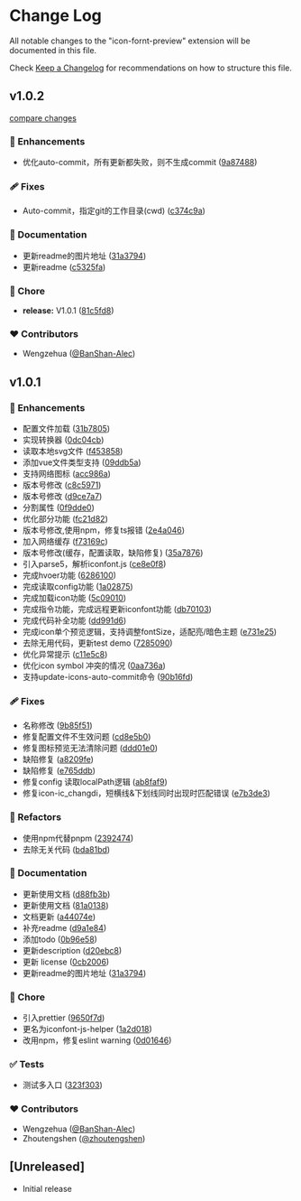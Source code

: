 # Change Log

All notable changes to the "icon-fornt-preview" extension will be documented in this file.

Check [Keep a Changelog](http://keepachangelog.com/) for recommendations on how to structure this file.

## v1.0.2

[compare changes](https://github.com/BanShan-Alec/icon-fornt-preview/compare/v1.0.1...v1.0.2)

### 🚀 Enhancements

- 优化auto-commit，所有更新都失败，则不生成commit ([9a87488](https://github.com/BanShan-Alec/icon-fornt-preview/commit/9a87488))

### 🩹 Fixes

- Auto-commit，指定git的工作目录(cwd) ([c374c9a](https://github.com/BanShan-Alec/icon-fornt-preview/commit/c374c9a))

### 📖 Documentation

- 更新readme的图片地址 ([31a3794](https://github.com/BanShan-Alec/icon-fornt-preview/commit/31a3794))
- 更新readme ([c5325fa](https://github.com/BanShan-Alec/icon-fornt-preview/commit/c5325fa))

### 🏡 Chore

- **release:** V1.0.1 ([81c5fd8](https://github.com/BanShan-Alec/icon-fornt-preview/commit/81c5fd8))

### ❤️ Contributors

- Wengzehua ([@BanShan-Alec](http://github.com/BanShan-Alec))

## v1.0.1


### 🚀 Enhancements

- 配置文件加载 ([31b7805](https://github.com/BanShan-Alec/icon-fornt-preview/commit/31b7805))
- 实现转换器 ([0dc04cb](https://github.com/BanShan-Alec/icon-fornt-preview/commit/0dc04cb))
- 读取本地svg文件 ([f453858](https://github.com/BanShan-Alec/icon-fornt-preview/commit/f453858))
- 添加vue文件类型支持 ([09ddb5a](https://github.com/BanShan-Alec/icon-fornt-preview/commit/09ddb5a))
- 支持网络图标 ([acc986a](https://github.com/BanShan-Alec/icon-fornt-preview/commit/acc986a))
- 版本号修改 ([c8c5971](https://github.com/BanShan-Alec/icon-fornt-preview/commit/c8c5971))
- 版本号修改 ([d9ce7a7](https://github.com/BanShan-Alec/icon-fornt-preview/commit/d9ce7a7))
- 分割属性 ([0f9dde0](https://github.com/BanShan-Alec/icon-fornt-preview/commit/0f9dde0))
- 优化部分功能 ([fc21d82](https://github.com/BanShan-Alec/icon-fornt-preview/commit/fc21d82))
- 版本号修改,使用npm，修复ts报错 ([2e4a046](https://github.com/BanShan-Alec/icon-fornt-preview/commit/2e4a046))
- 加入网络缓存 ([f73169c](https://github.com/BanShan-Alec/icon-fornt-preview/commit/f73169c))
- 版本号修改(缓存，配置读取，缺陷修复) ([35a7876](https://github.com/BanShan-Alec/icon-fornt-preview/commit/35a7876))
- 引入parse5，解析iconfont.js ([ce8e0f8](https://github.com/BanShan-Alec/icon-fornt-preview/commit/ce8e0f8))
- 完成hvoer功能 ([6286100](https://github.com/BanShan-Alec/icon-fornt-preview/commit/6286100))
- 完成读取config功能 ([1a02875](https://github.com/BanShan-Alec/icon-fornt-preview/commit/1a02875))
- 完成加载icon功能 ([5c09010](https://github.com/BanShan-Alec/icon-fornt-preview/commit/5c09010))
- 完成指令功能，完成远程更新iconfont功能 ([db70103](https://github.com/BanShan-Alec/icon-fornt-preview/commit/db70103))
- 完成代码补全功能 ([dd991d6](https://github.com/BanShan-Alec/icon-fornt-preview/commit/dd991d6))
- 完成icon单个预览逻辑，支持调整fontSize，适配亮/暗色主题 ([e731e25](https://github.com/BanShan-Alec/icon-fornt-preview/commit/e731e25))
- 去除无用代码，更新test demo ([7285090](https://github.com/BanShan-Alec/icon-fornt-preview/commit/7285090))
- 优化异常提示 ([c11e5c8](https://github.com/BanShan-Alec/icon-fornt-preview/commit/c11e5c8))
- 优化icon symbol 冲突的情况 ([0aa736a](https://github.com/BanShan-Alec/icon-fornt-preview/commit/0aa736a))
- 支持update-icons-auto-commit命令 ([90b16fd](https://github.com/BanShan-Alec/icon-fornt-preview/commit/90b16fd))

### 🩹 Fixes

- 名称修改 ([9b85f51](https://github.com/BanShan-Alec/icon-fornt-preview/commit/9b85f51))
- 修复配置文件不生效问题 ([cd8e5b0](https://github.com/BanShan-Alec/icon-fornt-preview/commit/cd8e5b0))
- 修复图标预览无法清除问题 ([ddd01e0](https://github.com/BanShan-Alec/icon-fornt-preview/commit/ddd01e0))
- 缺陷修复 ([a8209fe](https://github.com/BanShan-Alec/icon-fornt-preview/commit/a8209fe))
- 缺陷修复 ([e765ddb](https://github.com/BanShan-Alec/icon-fornt-preview/commit/e765ddb))
- 修复config 读取localPath逻辑 ([ab8faf9](https://github.com/BanShan-Alec/icon-fornt-preview/commit/ab8faf9))
- 修复icon-ic_changdi，短横线&下划线同时出现时匹配错误 ([e7b3de3](https://github.com/BanShan-Alec/icon-fornt-preview/commit/e7b3de3))

### 💅 Refactors

- 使用npm代替pnpm ([2392474](https://github.com/BanShan-Alec/icon-fornt-preview/commit/2392474))
- 去除无关代码 ([bda81bd](https://github.com/BanShan-Alec/icon-fornt-preview/commit/bda81bd))

### 📖 Documentation

- 更新使用文档 ([d88fb3b](https://github.com/BanShan-Alec/icon-fornt-preview/commit/d88fb3b))
- 更新使用文档 ([81a0138](https://github.com/BanShan-Alec/icon-fornt-preview/commit/81a0138))
- 文档更新 ([a44074e](https://github.com/BanShan-Alec/icon-fornt-preview/commit/a44074e))
- 补充readme ([d9a1e84](https://github.com/BanShan-Alec/icon-fornt-preview/commit/d9a1e84))
- 添加todo ([0b96e58](https://github.com/BanShan-Alec/icon-fornt-preview/commit/0b96e58))
- 更新description ([d20ebc8](https://github.com/BanShan-Alec/icon-fornt-preview/commit/d20ebc8))
- 更新 license ([0cb2006](https://github.com/BanShan-Alec/icon-fornt-preview/commit/0cb2006))
- 更新readme的图片地址 ([31a3794](https://github.com/BanShan-Alec/icon-fornt-preview/commit/31a3794))

### 🏡 Chore

- 引入prettier ([9650f7d](https://github.com/BanShan-Alec/icon-fornt-preview/commit/9650f7d))
- 更名为iconfont-js-helper ([1a2d018](https://github.com/BanShan-Alec/icon-fornt-preview/commit/1a2d018))
- 改用npm，修复eslint warning ([0d01646](https://github.com/BanShan-Alec/icon-fornt-preview/commit/0d01646))

### ✅ Tests

- 测试多入口 ([323f303](https://github.com/BanShan-Alec/icon-fornt-preview/commit/323f303))

### ❤️ Contributors

- Wengzehua ([@BanShan-Alec](http://github.com/BanShan-Alec))
- Zhoutengshen ([@zhoutengshen](http://github.com/zhoutengshen))

## [Unreleased]

- Initial release